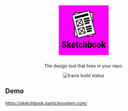 <div align="center">
  <h1>
    <img src="logo.png" alt="Sketchbook" width="160" />
  </h1>
  <p>The design tool that lives in your repo.</p>
  <p>
    <img alt="travis build status" src="https://img.shields.io/travis/com/haydn/sketchbook.svg" />
  </p>
</div>

## Demo

https://sketchbook.particlesystem.com/
